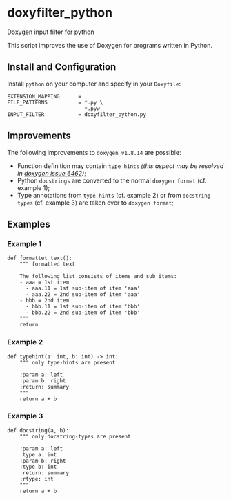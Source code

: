# doxyfilter_python
Doxygen input filter for python

This script improves the use of Doxygen for programs written in Python.

## Install and Configuration

Install ``python`` on your computer and specify in your ``Doxyfile``:

````
EXTENSION_MAPPING      =
FILE_PATTERNS          = *.py \
                         *.pyw
INPUT_FILTER           = doxyfilter_python.py
````

## Improvements

The following improvements to ``doxygen v1.8.14`` are possible:
- Function definition may contain ``type hints`` 
  _(this aspect may be resolved in [doxygen issue 6462](https://github.com/doxygen/doxygen/issues/6462))_;
- Python ``docstrings`` are converted to the normal ``doxygen format`` (cf. example 1);
- Type annotations from ``type hints`` (cf. example 2) or from ``docstring types`` (cf. example 3) are taken over to ``doxygen format``;

## Examples

### Example 1

````
def formattet_text():
    """ formatted text

    The following list consists of items and sub items:
    - aaa = 1st item
      - aaa.11 = 1st sub-item of item 'aaa'
      - aaa.22 = 2nd sub-item of item 'aaa'
    - bbb = 2nd item
      - bbb.11 = 1st sub-item of item 'bbb'
      - bbb.22 = 2nd sub-item of item 'bbb'
    """
    return
````

### Example 2

````
def typehint(a: int, b: int) -> int:
    """ only type-hints are present

    :param a: left
    :param b: right
    :return: summary
    """
    return a + b
````

### Example 3

````
def docstring(a, b):
    """ only docstring-types are present

    :param a: left
    :type a: int
    :param b: right
    :type b: int
    :return: summary
    :rtype: int
    """
    return a + b
````



